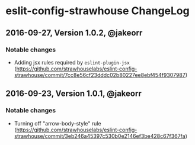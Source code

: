 # eslit-config-strawhouse ChangeLog

## 2016-09-27, Version 1.0.2, @jakeorr

### Notable changes

- Adding jsx rules required by `eslint-plugin-jsx` (https://github.com/strawhouselabs/eslint-config-strawhouse/commit/7cc8e56cf23dddc02b80227ee8ebf454f9307987)

## 2016-09-23, Version 1.0.1, @jakeorr

### Notable changes

- Turning off "arrow-body-style" rule (https://github.com/strawhouselabs/eslint-config-strawhouse/commit/3eb246a45397c530b0e2146ef3be428c67f367fa)
